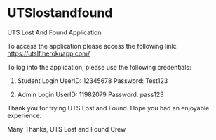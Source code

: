 # UTSlostandfound
UTS Lost And Found Application

To access the application please access the following link: https://utslf.herokuapp.com/

To log into the application, please use the following credentials: 

1) Student Login 
UserID: 12345678 
Password: Test123

2) Admin Login 
UserID: 11982079 
Password: pass123


Thank you for trying UTS Lost and Found. Hope you had an enjoyable experience. 

Many Thanks,
UTS Lost and Found Crew
